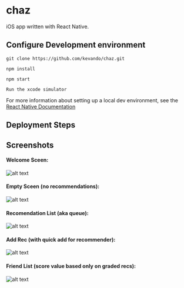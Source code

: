 # chaz
iOS app written with React Native.

## Configure Development environment
`git clone https://github.com/kevando/chaz.git`

`npm install`

`npm start`

`Run the xcode simulator`

For more information about setting up a local dev environment, see the [React Native Documentation](https://facebook.github.io/react-native/docs/getting-started.html#content)

## Deployment Steps


## Screenshots

#### Welcome Sceen:
![alt text][welcome]

#### Empty Sceen (no recommendations):
![alt text][empty]

#### Recomendation List (aka queue):
![alt text][list]

#### Add Rec (with quick add for recommender):
![alt text][add rec]

#### Friend List (score value based only on graded recs):
![alt text][friend list]

[welcome]: https://i.imgur.com/0rM849v.png "Welcome Screen"
[empty]: https://i.imgur.com/ONu91qL.png "Empty Screen"
[list]: https://i.imgur.com/bTAd5Ib.png "Rec List"
[add rec]: https://i.imgur.com/Rey2jLN.png "Rec Add"
[friend list]: https://i.imgur.com/nelxzjt.png "Friend List"
